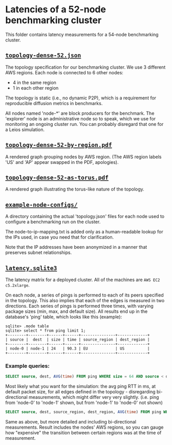 # Latencies of a 52-node benchmarking cluster

This folder contains latency measurements for a 54-node benchmarking cluster.


## [`topology-dense-52.json`](topology-dense-52.json)

The topology specification for our benchmarking cluster.
We use 3 different AWS regions. Each node is connected to 6 other nodes:
* 4 in the same region
* 1 in each other region

The topology is static (i.e., no dynamic P2P), which is a requirement for reproducible diffusion metrics in benchmarks.

All nodes named 'node-*' are block producers for the benchmark. The 'explorer' node is an administrative node so to speak, which we use for monitoring an ongoing cluster run. You can probably disregard that one for a Leios simulation.


## [`topology-dense-52-by-region.pdf`](topology-dense-52-by-region.pdf)

A rendered graph grouping nodes by AWS region. (The AWS region labels 'US' and 'AP' appear swapped in the PDF, apologies).


## [`topology-dense-52-as-torus.pdf`](topology-dense-52-as-torus.pdf)

A rendered graph illustrating the torus-like nature of the topology.


## [`example-node-configs/`](example-node-configs.tar.gz)

A directory containing the actual 'topology.json' files for each node used to configure a benchmarking run on the cluster.

The node-to-ip-mapping.txt is added only as a human-readable lookup for the IPs used, in case you need that for clarification.

Note that the IP addresses have been anonymized in a manner that preserves subnet relationships.


## [`latency.sqlite3`](latency.sqlite3.gz)

The latency matrix for a deployed cluster. All of the machines are `AWS EC2 c5.2xlarge`.

On each node, a series of pings is performed to each of its peers specified in the topology. This also implies that each of the edges is measured in two directions. Each series of pings is performed three times, with varying package sizes (min, max, and default size). All results end up in the database's 'ping' table, which looks like this (example):

```
sqlite> .mode table
sqlite> select * from ping limit 1;
+--------+--------+------+------+---------------+-------------+
| source |  dest  | size | time | source_region | dest_region |
+--------+--------+------+------+---------------+-------------+
| node-0 | node-1 | 24   | 90.3 | EU            | US          |
+--------+--------+------+------+---------------+-------------+ 
```

### Example queries:

```sql
SELECT source, dest, AVG(time) FROM ping WHERE size = 64 AND source < dest GROUP BY source, dest;
```

Most likely what you want for the simulation: the avg ping RTT in ms, at default packet size, for all edges defined in the topology - disregarding bi-directional measurements, which might differ very very slightly. (i.e. ping from 'node-0' to 'node-1' shown, but from 'node-1' to 'node-0' not shown)

```sql
SELECT source, dest, source_region, dest_region, AVG(time) FROM ping WHERE size = 64 GROUP BY source, dest;
```

Same as above, but more detailed and including bi-directional measurements. Result includes the nodes' AWS regions, so you can gauge how "expensive" the transition between certain regions was at the time of measurement.
